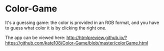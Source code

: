 # Color-Game

It's a guessing game: the color is provided in an RGB format, and you have to guess what color it is by clicking the right one.

The app can be viewed here:
http://htmlpreview.github.io/?https://github.com/kate108/Color-Game/blob/master/colorGame.html
